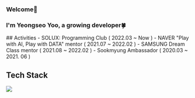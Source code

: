 ### Welcome👋
### I'm Yeongseo Yoo, a growing developer🍀

</n>
## Activities 
- SOLUX: Programming Club ( 2022.03 ~ Now )
- NAVER "Play with AI, Play with DATA" mentor ( 2021.07 ~ 2022.02 )
- SAMSUNG Dream Class mentor ( 2021.08 ~ 2022.02 )
- Sookmyung Ambassador ( 2020.03 ~ 2021. 06 )
  
## Tech Stack
<img src="https://img.shields.io/badge/JAVA-007396?style=for-the-badge&logo=java&logoColor=white">
